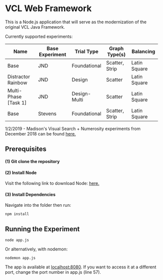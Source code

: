 # VCL Web Framework

This is a Node.js application that will serve as the modernization of the original VCL Java Framework.

Currently supported experiments:

| Name                   | Base Experiment | Trial Type      | Graph Type(s)   | Balancing       |
| ---------------------- | --------------- | --------------- | --------------- | --------------- |
| Base                   | JND             | Foundational    | Scatter, Strip  | Latin Square    |
| Distractor Rainbow     | JND             | Design          | Scatter         | Latin Square    |
| Multi-Phase [Task 1]   | JND             | Design-Multi    | Scatter         | Latin Square    |
| Base                   | Stevens         | Foundational    | Scatter, Strip  | Latin Square    |
      
1/2/2019 - Madison's Visual Search + Numerosity experiments from December 2018 can be found [here.](https://github.com/Wongelawit/Correlation_MultipleEnsemble/tree/Numerosity-Task)
  
## Prerequisites

#### (1) Git clone the repository
#### (2) Install Node

Visit the following link to download Node: [here.](https://nodejs.org/en/)

#### (3) Install Dependencies

Navigate into the folder then run:

```
npm install
```

## Running the Experiment

```
node app.js
```

Or alternatively, with nodemon:

```
nodemon app.js
```

The app is available at [localhost:8080](localhost:8080). If you want to access it at a different port, change the port number in app.js (line 57). 
